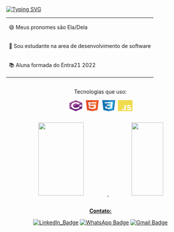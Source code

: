 [![Typing SVG](https://readme-typing-svg.herokuapp.com?font=Fira+Code&size=23&duration=4500&pause=1000&color=6799F7&center=true&vCenter=true&width=1000&height=80&lines=Ol%C3%A1%2C+eu+sou+Amanda+Caroline+Bauler+Mota%2C+Bem+Vindo)](https://github.com/AmandaBauler)

<table align="center">
    <tr>
        <td>
            <p>😄 Meus pronomes são Ela/Dela</p>
        </td>
    </tr>
    <tr>
        <td>
            <p>🚀 Sou estudante na area de desenvolvimento de software</p>
        </td>
    </tr>
    <tr>
        <td>
            <p>📚 Aluna formada do Entra21 2022</p>
        </td>
    </tr>
</table>

##

<div align="center">
    <p>
        Tecnologias que uso:
    </p>
</div>
<div align="center" style="display: inline_block">
  <img align="center" alt="Amanda-Csharp" height="30" width="40" src="https://raw.githubusercontent.com/devicons/devicon/master/icons/csharp/csharp-original.svg">
  <img align="center" alt="Amanda-HTML" height="30" width="40" src="https://raw.githubusercontent.com/devicons/devicon/master/icons/html5/html5-original.svg">
  <img align="center" alt="Amanda-CSS" height="30" width="40" src="https://raw.githubusercontent.com/devicons/devicon/master/icons/css3/css3-original.svg">
  <img align="center" alt="Leo-Js" height="30" width="40" src="https://raw.githubusercontent.com/devicons/devicon/master/icons/javascript/javascript-plain.svg">

##

<div align="center">
  <a href="https://github.com/AmandaBauler">
  <img width="49%" height="195px" src="https://github-readme-stats.vercel.app/api?username=amandabauler&show_icons=true&include_all_commits=true&count_private=true&hide_border=true&title_color=00689d&icon_color=209dd5&text_color=c9d1d9&bg_color=0d1117"/> 
  <img width="41%" height="195px" src="https://github-readme-stats.vercel.app/api/top-langs/?username=amandabauler&layout=compact&hide_border=true&title_color=00689d&text_color=209dd5&bg_color=0d1117" />
</div>

##

**Contato:**

[![LinkedIn_Badge](https://img.shields.io/badge/LinkedIn-0077B5?style=for-the-badge&logo=linkedin&logoColor=white)](https://www.linkedin.com/in/amandabauler)
[![WhatsApp Badge](https://img.shields.io/badge/WhatsApp-25D366?style=for-the-badge&logo=whatsapp&logoColor=white)](https://api.whatsapp.com/send/?phone=5547991216798&text&type=phone_number&app_absent=0) 
[![Gmail Badge](https://img.shields.io/badge/Gmail-D14836?style=for-the-badge&logo=gmail&logoColor=white&link=mailto:amanda.baulerm@gmail.com)](mailto:amanda.baulerm@gmail.com)




